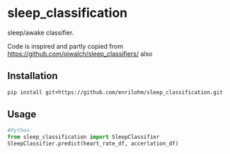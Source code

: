 # sleep_classification
sleep/awake classifier.

Code is inspired and partly copied from
https://github.com/ojwalch/sleep_classifiers/
also

## Installation
```bash
pip install git+https://github.com/enrilohm/sleep_classification.git
```

## Usage

```python
#Python
from sleep_classification import SleepClassifier
SleepClassifier.predict(heart_rate_df, accerlation_df)
```
